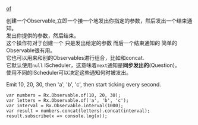 [of](http://reactivex.io/rxjs/class/es6/Observable.js~Observable.html#static-method-of)

创建一个Observable,立即一个接一个地发出你指定的参数，然后发出一个结束通知。  
发出你提供的参数，然后结束。  
这个操作符对于创建一个 只是发出给定的参数 而后一个结束通知的 简单的Observable很有用。  
它也可以用来和别的Observables进行组合，比如和concat.  
它默认使用`null` IScheduler，这意味着`next`通知是**同步发出的**(Question)。  
使用不同的IScheduler可以决定这些通知何时被发出。  

Emit 10, 20, 30, then 'a', 'b', 'c', then start ticking every second.
```
var numbers = Rx.Observable.of(10, 20, 30);
var letters = Rx.Observable.of('a', 'b', 'c');
var interval = Rx.Observable.interval(1000);
var result = numbers.concat(letters).concat(interval);
result.subscribe(x => console.log(x));
```
